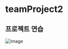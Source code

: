 # teamProject2
## 프로젝트 연습
![image](https://user-images.githubusercontent.com/120783163/222622340-2d4ccde3-af67-4c92-93d0-1b34579bef37.png)
